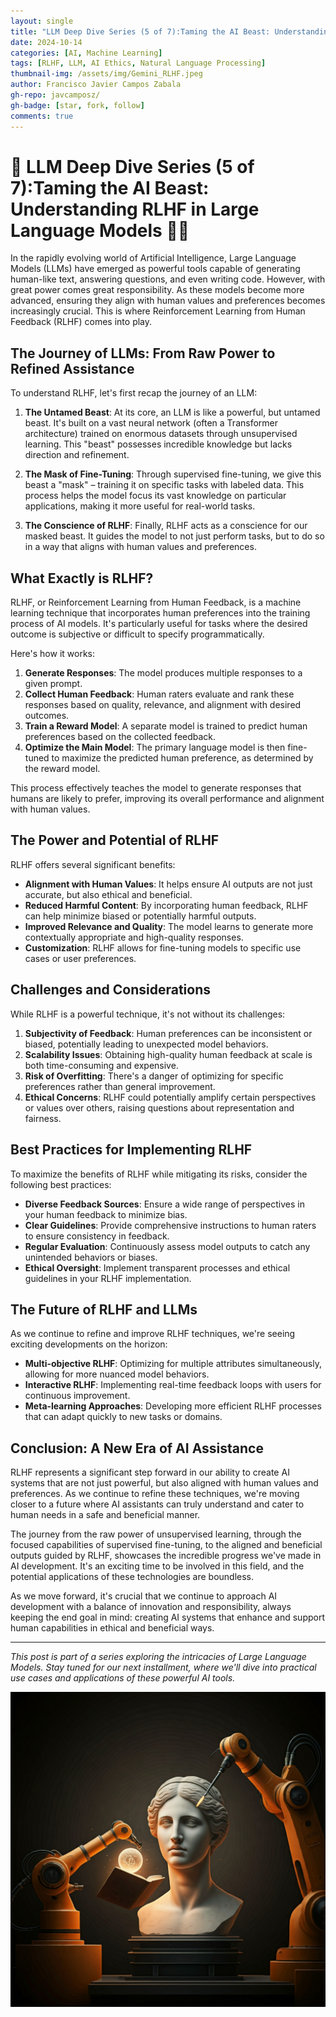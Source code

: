 ```yaml
---
layout: single
title: "LLM Deep Dive Series (5 of 7):Taming the AI Beast: Understanding RLHF in Large Language Models"
date: 2024-10-14
categories: [AI, Machine Learning]
tags: [RLHF, LLM, AI Ethics, Natural Language Processing]
thumbnail-img: /assets/img/Gemini_RLHF.jpeg
author: Francisco Javier Campos Zabala
gh-repo: javcamposz/
gh-badge: [star, fork, follow]
comments: true
---
```


# 🚨 LLM Deep Dive Series (5 of 7):Taming the AI Beast: Understanding RLHF in Large Language Models 🧠🤖

In the rapidly evolving world of Artificial Intelligence, Large Language Models (LLMs) have emerged as powerful tools capable of generating human-like text, answering questions, and even writing code. However, with great power comes great responsibility. As these models become more advanced, ensuring they align with human values and preferences becomes increasingly crucial. This is where Reinforcement Learning from Human Feedback (RLHF) comes into play.

## The Journey of LLMs: From Raw Power to Refined Assistance

To understand RLHF, let's first recap the journey of an LLM:

1. **The Untamed Beast**: At its core, an LLM is like a powerful, but untamed beast. It's built on a vast neural network (often a Transformer architecture) trained on enormous datasets through unsupervised learning. This "beast" possesses incredible knowledge but lacks direction and refinement.

2. **The Mask of Fine-Tuning**: Through supervised fine-tuning, we give this beast a "mask" – training it on specific tasks with labeled data. This process helps the model focus its vast knowledge on particular applications, making it more useful for real-world tasks.

3. **The Conscience of RLHF**: Finally, RLHF acts as a conscience for our masked beast. It guides the model to not just perform tasks, but to do so in a way that aligns with human values and preferences.

## What Exactly is RLHF?

RLHF, or Reinforcement Learning from Human Feedback, is a machine learning technique that incorporates human preferences into the training process of AI models. It's particularly useful for tasks where the desired outcome is subjective or difficult to specify programmatically.

Here's how it works:

1. **Generate Responses**: The model produces multiple responses to a given prompt.
2. **Collect Human Feedback**: Human raters evaluate and rank these responses based on quality, relevance, and alignment with desired outcomes.
3. **Train a Reward Model**: A separate model is trained to predict human preferences based on the collected feedback.
4. **Optimize the Main Model**: The primary language model is then fine-tuned to maximize the predicted human preference, as determined by the reward model.

This process effectively teaches the model to generate responses that humans are likely to prefer, improving its overall performance and alignment with human values.

## The Power and Potential of RLHF

RLHF offers several significant benefits:

- **Alignment with Human Values**: It helps ensure AI outputs are not just accurate, but also ethical and beneficial.
- **Reduced Harmful Content**: By incorporating human feedback, RLHF can help minimize biased or potentially harmful outputs.
- **Improved Relevance and Quality**: The model learns to generate more contextually appropriate and high-quality responses.
- **Customization**: RLHF allows for fine-tuning models to specific use cases or user preferences.

## Challenges and Considerations

While RLHF is a powerful technique, it's not without its challenges:

1. **Subjectivity of Feedback**: Human preferences can be inconsistent or biased, potentially leading to unexpected model behaviors.
2. **Scalability Issues**: Obtaining high-quality human feedback at scale is both time-consuming and expensive.
3. **Risk of Overfitting**: There's a danger of optimizing for specific preferences rather than general improvement.
4. **Ethical Concerns**: RLHF could potentially amplify certain perspectives or values over others, raising questions about representation and fairness.

## Best Practices for Implementing RLHF

To maximize the benefits of RLHF while mitigating its risks, consider the following best practices:

- **Diverse Feedback Sources**: Ensure a wide range of perspectives in your human feedback to minimize bias.
- **Clear Guidelines**: Provide comprehensive instructions to human raters to ensure consistency in feedback.
- **Regular Evaluation**: Continuously assess model outputs to catch any unintended behaviors or biases.
- **Ethical Oversight**: Implement transparent processes and ethical guidelines in your RLHF implementation.

## The Future of RLHF and LLMs

As we continue to refine and improve RLHF techniques, we're seeing exciting developments on the horizon:

- **Multi-objective RLHF**: Optimizing for multiple attributes simultaneously, allowing for more nuanced model behaviors.
- **Interactive RLHF**: Implementing real-time feedback loops with users for continuous improvement.
- **Meta-learning Approaches**: Developing more efficient RLHF processes that can adapt quickly to new tasks or domains.

## Conclusion: A New Era of AI Assistance

RLHF represents a significant step forward in our ability to create AI systems that are not just powerful, but also aligned with human values and preferences. As we continue to refine these techniques, we're moving closer to a future where AI assistants can truly understand and cater to human needs in a safe and beneficial manner.

The journey from the raw power of unsupervised learning, through the focused capabilities of supervised fine-tuning, to the aligned and beneficial outputs guided by RLHF, showcases the incredible progress we've made in AI development. It's an exciting time to be involved in this field, and the potential applications of these technologies are boundless.

As we move forward, it's crucial that we continue to approach AI development with a balance of innovation and responsibility, always keeping the end goal in mind: creating AI systems that enhance and support human capabilities in ethical and beneficial ways.

---

*This post is part of a series exploring the intricacies of Large Language Models. Stay tuned for our next installment, where we'll dive into practical use cases and applications of these powerful AI tools.*

![AI escultor RLHF](/assets/img/Gemini_RLHF.jpeg)